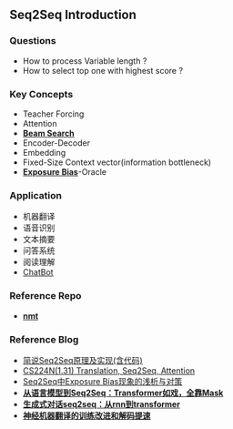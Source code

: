 ## Seq2Seq Introduction
### Questions
- How to process Variable length ?
- How to select top one with highest score ?


### Key Concepts
- Teacher Forcing
- Attention
- **[Beam Search][4]**
- Encoder-Decoder
- Embedding
- Fixed-Size Context vector(information bottleneck)
- **[Exposure Bias][3]**-Oracle


### Application
- 机器翻译
- 语音识别
- 文本摘要
- 问答系统
- 阅读理解
- [ChatBot][5]


### Reference Repo
- [**nmt**][9]


### Reference Blog
- [简说Seq2Seq原理及实现(含代码)][1]
- [CS224N(1.31) Translation, Seq2Seq, Attention][2]
- [Seq2Seq中Exposure Bias现象的浅析与对策][3]
- [**从语言模型到Seq2Seq：Transformer如戏，全靠Mask**][6]
- [**生成式对话seq2seq：从rnn到transformer**][7]
- [**神经机器翻译的训练改进和解码提速**][8]


[1]:https://zhuanlan.zhihu.com/p/57155059
[2]:http://bitjoy.net/2019/08/02/cs224n%ef%bc%881-31%ef%bc%89translation-seq2seq-attention/
[3]:https://zhuanlan.zhihu.com/p/128003099
[4]:https://zhuanlan.zhihu.com/p/28048246
[5]:https://pytorch.org/tutorials/beginner/chatbot_tutorial.html
[6]:https://zhuanlan.zhihu.com/p/84157931
[7]:https://zhuanlan.zhihu.com/p/97536876
[8]:https://mp.weixin.qq.com/s/CUHzCBfFGjATxEnpD1lhig
[9]:https://github.com/tensorflow/nmt